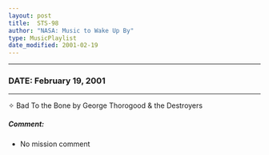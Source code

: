 ```yaml
---
layout: post
title:  STS-98
author: "NASA: Music to Wake Up By"
type: MusicPlaylist
date_modified: 2001-02-19
---
```


----
### DATE: February 19, 2001
----
✧ Bad To the Bone by George Thorogood & the Destroyers

##### Comment:
* No mission comment
